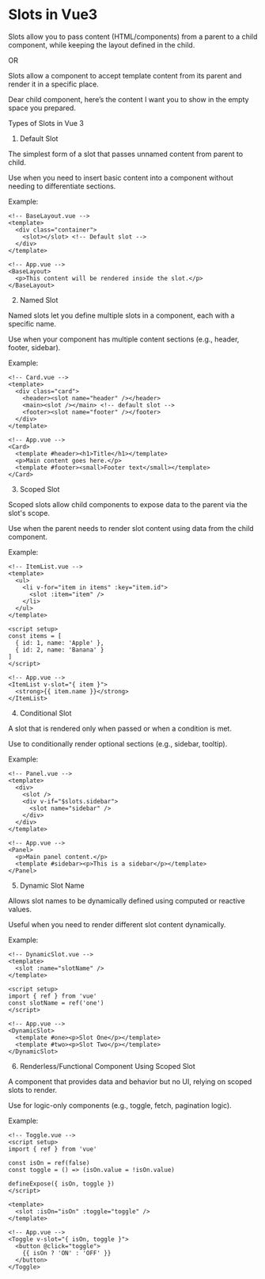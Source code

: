 # Slots in Vue3

Slots allow you to pass content (HTML/components) from a parent to a child component, while keeping the layout defined in the child.

OR

Slots allow a component to accept template content from its parent and render it in a specific place.

Dear child component, here’s the content I want you to show in the empty space you prepared.

Types of Slots in Vue 3

1. Default Slot

The simplest form of a slot that passes unnamed content from parent to child.

Use when you need to insert basic content into a component without needing to differentiate sections.

Example:
```
<!-- BaseLayout.vue -->
<template>
  <div class="container">
    <slot></slot> <!-- Default slot -->
  </div>
</template>

<!-- App.vue -->
<BaseLayout>
  <p>This content will be rendered inside the slot.</p>
</BaseLayout>
```

2. Named Slot

Named slots let you define multiple slots in a component, each with a specific name.

Use when your component has multiple content sections (e.g., header, footer, sidebar).

Example:
```
<!-- Card.vue -->
<template>
  <div class="card">
    <header><slot name="header" /></header>
    <main><slot /></main> <!-- default slot -->
    <footer><slot name="footer" /></footer>
  </div>
</template>

<!-- App.vue -->
<Card>
  <template #header><h1>Title</h1></template>
  <p>Main content goes here.</p>
  <template #footer><small>Footer text</small></template>
</Card>
```

3. Scoped Slot

Scoped slots allow child components to expose data to the parent via the slot's scope.

Use when the parent needs to render slot content using data from the child component.

Example:
```
<!-- ItemList.vue -->
<template>
  <ul>
    <li v-for="item in items" :key="item.id">
      <slot :item="item" />
    </li>
  </ul>
</template>

<script setup>
const items = [
  { id: 1, name: 'Apple' },
  { id: 2, name: 'Banana' }
]
</script>

<!-- App.vue -->
<ItemList v-slot="{ item }">
  <strong>{{ item.name }}</strong>
</ItemList>
```

4. Conditional Slot

A slot that is rendered only when passed or when a condition is met.

Use to conditionally render optional sections (e.g., sidebar, tooltip).

Example:
```
<!-- Panel.vue -->
<template>
  <div>
    <slot />
    <div v-if="$slots.sidebar">
      <slot name="sidebar" />
    </div>
  </div>
</template>

<!-- App.vue -->
<Panel>
  <p>Main panel content.</p>
  <template #sidebar><p>This is a sidebar</p></template>
</Panel>
```

5. Dynamic Slot Name

Allows slot names to be dynamically defined using computed or reactive values.

Useful when you need to render different slot content dynamically.

Example:
```
<!-- DynamicSlot.vue -->
<template>
  <slot :name="slotName" />
</template>

<script setup>
import { ref } from 'vue'
const slotName = ref('one')
</script>

<!-- App.vue -->
<DynamicSlot>
  <template #one><p>Slot One</p></template>
  <template #two><p>Slot Two</p></template>
</DynamicSlot>
```

6. Renderless/Functional Component Using Scoped Slot

A component that provides data and behavior but no UI, relying on scoped slots to render.

Use for logic-only components (e.g., toggle, fetch, pagination logic).

Example:
```
<!-- Toggle.vue -->
<script setup>
import { ref } from 'vue'

const isOn = ref(false)
const toggle = () => (isOn.value = !isOn.value)

defineExpose({ isOn, toggle })
</script>

<template>
  <slot :isOn="isOn" :toggle="toggle" />
</template>

<!-- App.vue -->
<Toggle v-slot="{ isOn, toggle }">
  <button @click="toggle">
    {{ isOn ? 'ON' : 'OFF' }}
  </button>
</Toggle>
```
